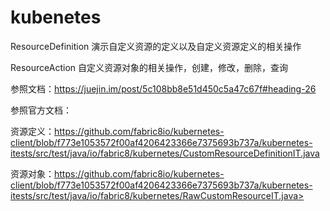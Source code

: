 # kubenetes

ResourceDefinition 演示自定义资源的定义以及自定义资源定义的相关操作

ResourceAction   自定义资源对象的相关操作，创建，修改，删除，查询







参照文档：<https://juejin.im/post/5c108bb8e51d450c5a47c67f#heading-26>

参照官方文档：

资源定义：<https://github.com/fabric8io/kubernetes-client/blob/f773e1053572f00af4206423366e7375693b737a/kubernetes-itests/src/test/java/io/fabric8/kubernetes/CustomResourceDefinitionIT.java>

资源对象：https://github.com/fabric8io/kubernetes-client/blob/f773e1053572f00af4206423366e7375693b737a/kubernetes-itests/src/test/java/io/fabric8/kubernetes/RawCustomResourceIT.java>



